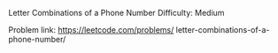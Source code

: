 Letter Combinations of a Phone Number
Difficulty: Medium

Problem link: https://leetcode.com/problems/ letter-combinations-of-a-phone-number/